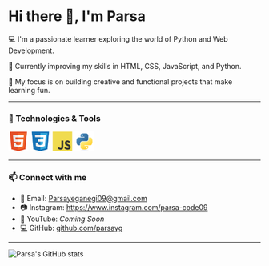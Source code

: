 # Hi there 👋, I'm Parsa

💻 I'm a passionate learner exploring the world of Python and Web Development.  

🌱 Currently improving my skills in HTML, CSS, JavaScript, and Python.  

🚀 My focus is on building creative and functional projects that make learning fun.  

---

### 🔧 Technologies & Tools
<p align="left">
  <img src="https://raw.githubusercontent.com/devicons/devicon/master/icons/html5/html5-original.svg" alt="html5" width="40" height="40"/>
  <img src="https://raw.githubusercontent.com/devicons/devicon/master/icons/css3/css3-original.svg" alt="css3" width="40" height="40"/>
  <img src="https://raw.githubusercontent.com/devicons/devicon/master/icons/javascript/javascript-original.svg" alt="javascript" width="40" height="40"/>
  <img src="https://raw.githubusercontent.com/devicons/devicon/master/icons/python/python-original.svg" alt="python" width="40" height="40"/>
</p>

---

### 📫 Connect with me
- 📧 Email: Parsayeganegi09@gmail.com
- 📷 Instagram: https://www.instagram.com/parsa-code09
- 🎥 YouTube: *Coming Soon*  
- 💻 GitHub: [github.com/parsayg](https://github.com/parsayg)

---

![Parsa's GitHub stats](https://github-readme-stats.vercel.app/api?username=parsayg&show_icons=true&theme=tokyonight)
